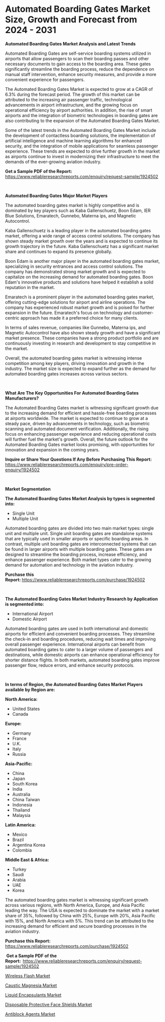 <p><h1>Automated Boarding Gates Market Size, Growth and Forecast from 2024 - 2031</h1></p><p><strong>Automated Boarding Gates Market Analysis and Latest Trends</strong></p>
<p><p>Automated Boarding Gates are self-service boarding systems utilized in airports that allow passengers to scan their boarding passes and other necessary documents to gain access to the boarding area. These gates significantly streamline the boarding process, reduce the dependence on manual staff intervention, enhance security measures, and provide a more convenient experience for passengers.</p><p>The Automated Boarding Gates Market is expected to grow at a CAGR of 6.3% during the forecast period. The growth of this market can be attributed to the increasing air passenger traffic, technological advancements in airport infrastructure, and the growing focus on operational efficiency by airport authorities. In addition, the rise of smart airports and the integration of biometric technologies in boarding gates are also contributing to the expansion of the Automated Boarding Gates Market.</p><p>Some of the latest trends in the Automated Boarding Gates Market include the development of contactless boarding solutions, the implementation of artificial intelligence and machine learning algorithms for enhanced security, and the integration of mobile applications for seamless passenger experience. These trends are expected to drive further growth in the market as airports continue to invest in modernizing their infrastructure to meet the demands of the ever-growing aviation industry.</p></p>
<p><strong>Get a Sample PDF of the Report:&nbsp;</strong> <a href="https://www.reliableresearchreports.com/enquiry/request-sample/1924502">https://www.reliableresearchreports.com/enquiry/request-sample/1924502</a></p>
<p>&nbsp;</p>
<p><strong>Automated Boarding Gates Major Market Players</strong></p>
<p><p>The automated boarding gates market is highly competitive and is dominated by key players such as Kaba Gallenschuetz, Boon Edam, IER Blue Solutions, Emaratech, Gunnebo, Materna ips, and Magnetic Autocontrol.</p><p>Kaba Gallenschuetz is a leading player in the automated boarding gates market, offering a wide range of access control solutions. The company has shown steady market growth over the years and is expected to continue its growth trajectory in the future. Kaba Gallenschuetz has a significant market share and continues to expand its presence globally.</p><p>Boon Edam is another major player in the automated boarding gates market, specializing in security entrances and access control solutions. The company has demonstrated strong market growth and is expected to capitalize on the increasing demand for automated boarding gates. Boon Edam's innovative products and solutions have helped it establish a solid reputation in the market.</p><p>Emaratech is a prominent player in the automated boarding gates market, offering cutting-edge solutions for airport and airline operations. The company has experienced robust market growth and is poised for further expansion in the future. Emaratech's focus on technology and customer-centric approach has made it a preferred choice for many clients.</p><p>In terms of sales revenue, companies like Gunnebo, Materna ips, and Magnetic Autocontrol have also shown steady growth and have a significant market presence. These companies have a strong product portfolio and are continuously investing in research and development to stay competitive in the market.</p><p>Overall, the automated boarding gates market is witnessing intense competition among key players, driving innovation and growth in the industry. The market size is expected to expand further as the demand for automated boarding gates increases across various sectors.</p></p>
<p>&nbsp;</p>
<p><strong>What Are The Key Opportunities For Automated Boarding Gates Manufacturers?</strong></p>
<p><p>The Automated Boarding Gates market is witnessing significant growth due to the increasing demand for efficient and hassle-free boarding processes at airports worldwide. The market is expected to continue to grow at a steady pace, driven by advancements in technology, such as biometric scanning and automated document verification. Additionally, the rising focus on enhancing passenger experience and reducing operational costs will further fuel the market's growth. Overall, the future outlook for the Automated Boarding Gates market looks promising, with opportunities for innovation and expansion in the coming years.</p></p>
<p><strong>Inquire or Share Your Questions If Any Before Purchasing This Report:</strong> <a href="https://www.reliableresearchreports.com/enquiry/pre-order-enquiry/1924502">https://www.reliableresearchreports.com/enquiry/pre-order-enquiry/1924502</a></p>
<p>&nbsp;</p>
<p><strong>Market Segmentation</strong></p>
<p><strong>The Automated Boarding Gates Market Analysis by types is segmented into:</strong></p>
<p><ul><li>Single Unit</li><li>Multiple Unit</li></ul></p>
<p><p>Automated boarding gates are divided into two main market types: single unit and multiple unit. Single unit boarding gates are standalone systems that are typically used in smaller airports or specific boarding areas. In contrast, multiple unit boarding gates are interconnected systems that can be found in larger airports with multiple boarding gates. These gates are designed to streamline the boarding process, increase efficiency, and enhance passenger experience. Both market types cater to the growing demand for automation and technology in the aviation industry.</p></p>
<p><strong>Purchase this Report:&nbsp;</strong><a href="https://www.reliableresearchreports.com/purchase/1924502">https://www.reliableresearchreports.com/purchase/1924502</a></p>
<p>&nbsp;</p>
<p><strong>The Automated Boarding Gates Market Industry Research by Application is segmented into:</strong></p>
<p><ul><li>International Airport</li><li>Domestic Airport</li></ul></p>
<p><p>Automated boarding gates are used in both international and domestic airports for efficient and convenient boarding processes. They streamline the check-in and boarding procedures, reducing wait times and improving overall passenger experience. International airports can benefit from automated boarding gates to cater to a larger volume of passengers and destinations, while domestic airports can enhance operational efficiency for shorter distance flights. In both markets, automated boarding gates improve passenger flow, reduce errors, and enhance security protocols.</p></p>
<p>&nbsp;</p>
<p><strong>In terms of Region, the Automated Boarding Gates Market Players available by Region are:</strong></p>
<p>
    <p> <strong> North America: </strong>
        <ul>
            <li>United States</li>
            <li>Canada</li>
        </ul>
        </p> 
    <p> <strong> Europe: </strong>
        <ul>
            <li>Germany</li>
            <li>France</li>
            <li>U.K.</li>
            <li>Italy</li>
            <li>Russia</li>
        </ul>
        </p> 
    <p> <strong> Asia-Pacific: </strong>
        <ul>
            <li>China</li>
            <li>Japan</li>
            <li>South Korea</li>
            <li>India</li>
            <li>Australia</li>
            <li>China Taiwan</li>
            <li>Indonesia</li>
            <li>Thailand</li>
            <li>Malaysia</li>
        </ul>
        </p> 
    <p> <strong> Latin America: </strong>
        <ul>
            <li>Mexico</li>
            <li>Brazil</li>
            <li>Argentina Korea</li>
            <li>Colombia</li>
        </ul>
        </p> 
    <p> <strong> Middle East & Africa: </strong>
        <ul>
            <li>Turkey</li>
            <li>Saudi</li>
            <li>Arabia</li>
            <li>UAE</li>
            <li>Korea</li>
        </ul>
    </p>
    </p>
<p><p>The automated boarding gates market is witnessing significant growth across various regions, with North America, Europe, and Asia Pacific leading the way. The USA is expected to dominate the market with a market share of 35%, followed by China with 25%, Europe with 20%, Asia Pacific with 15%, and North America with 5%. This trend can be attributed to the increasing demand for efficient and secure boarding processes in the aviation industry.</p></p>
<p><strong>Purchase this Report: </strong><a href="https://www.reliableresearchreports.com/purchase/1924502">https://www.reliableresearchreports.com/purchase/1924502</a></p>
<p>&nbsp;<strong>Get a Sample PDF of the Report:&nbsp;&nbsp;</strong><a href="https://www.reliableresearchreports.com/enquiry/request-sample/1924502">https://www.reliableresearchreports.com/enquiry/request-sample/1924502</a></p>
<p><strong></strong></p>
<p><p><a href="https://meowing-canidae-761.notion.site/Insights-into-Wireless-Flash-Market-Size-Analysing-Market-Share-Trends-and-Growth-from-2024-to-20-6cc0212e30bf43cfab90614b9260c3a7">Wireless Flash Market</a></p><p><a href="https://view.publitas.com/reportprime-1/caustic-magnesia-market-provides-a-comprehensive-analysis-including-a-macro-overview-of-the-market-as-well-as-micro-details-such-as-market-size-and-competitive-landscape/">Caustic Magnesia Market</a></p><p><a href="https://view.publitas.com/reportprime-1/global-liquid-encapsulants-market-size-and-market-trends-insights-and-projections-from-2024-to-2031/">Liquid Encapsulants Market</a></p><p><a href="https://fearless-okapi-6c8.notion.site/Disposable-Protective-Face-Shields-Market-Size-Reflecting-a-Forecast-Till-2031-Market-By-Type-By-A-e9cb7a499ba141c5b5089498ad863162">Disposable Protective Face Shields Market</a></p><p><a href="https://noble-drawer-34c.notion.site/Antiblock-Agents-Market-Offer-Valuable-Insights-into-Market-Size-Market-Share-Market-Trends-and-P-7529f0edaafe4ca7aae9cbf1daf7714d">Antiblock Agents Market</a></p></p>